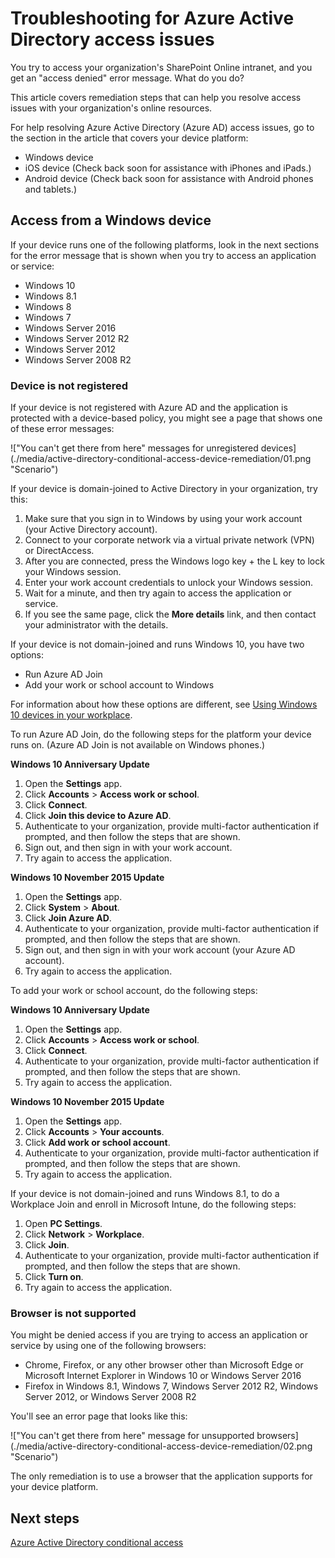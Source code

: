 <properties
    pageTitle="Troubleshooting for Azure Active Directory access issues | Microsoft Azure"
    description="Learn steps that you can take to resolve access issues with your organization's online resources."
    services="active-directory"
    keywords="device-based conditional access, device registration, enable device registration, device registration and MDM"
    documentationCenter=""
    authors="markusvi"
    manager="femila"
    editor=""/>

<tags
    ms.service="active-directory"
    ms.workload="identity"
    ms.tgt_pltfrm="na"
    ms.devlang="na"
    ms.topic="get-started-article"
    ms.date="08/23/2016"
    ms.author="markvi"/>


# <a name="troubleshooting-for-azure-active-directory-access-issues"></a>Troubleshooting for Azure Active Directory access issues

You try to access your organization's SharePoint Online intranet, and you get an "access denied" error message. What do you do?

This article covers remediation steps that can help you resolve access issues with your organization's online resources.

For help resolving Azure Active Directory (Azure AD) access issues, go to the section in the article that covers your device platform:

-   Windows device
-   iOS device (Check back soon for assistance with iPhones and iPads.)
-   Android device (Check back soon for assistance with Android phones and tablets.)

## <a name="access-from-a-windows-device"></a>Access from a Windows device

If your device runs one of the following platforms, look in the next sections for the error message that is shown when you try to access an application or service:

- Windows 10
- Windows 8.1
- Windows 8
- Windows 7
- Windows Server 2016
- Windows Server 2012 R2
- Windows Server 2012
- Windows Server 2008 R2

### <a name="device-is-not-registered"></a>Device is not registered

If your device is not registered with Azure AD and the application is protected with a device-based policy, you might see a page that shows one of these error messages:

!["You can't get there from here" messages for unregistered devices] (./media/active-directory-conditional-access-device-remediation/01.png "Scenario")

If your device is domain-joined to Active Directory in your organization, try this:

1.  Make sure that you sign in to Windows by using your work account (your Active Directory account).
2.  Connect to your corporate network via a virtual private network (VPN) or DirectAccess.
3.  After you are connected, press the Windows logo key + the L key to lock your Windows session.
4.  Enter your work account credentials to unlock your Windows session.
5.  Wait for a minute, and then try again to access the application or service.
6.  If you see the same page, click the **More details** link, and then contact your administrator with the details.

If your device is not domain-joined and runs Windows 10, you have two options:

- Run Azure AD Join
- Add your work or school account to Windows

For information about how these options are different, see [Using Windows 10 devices in your workplace](active-directory-azureadjoin-windows10-devices.md).

To run Azure AD Join, do the following steps for the platform your device runs on. (Azure AD Join is not available on Windows phones.)

**Windows 10 Anniversary Update**

1.  Open the **Settings** app.
2.  Click **Accounts** > **Access work or school**.
3.  Click **Connect**.
4.  Click **Join this device to Azure AD**.
5.  Authenticate to your organization, provide multi-factor authentication if prompted, and then follow the steps that are shown.
6.  Sign out, and then sign in with your work account.
7.  Try again to access the application.


**Windows 10 November 2015 Update**

1.  Open the **Settings** app.
2.  Click **System** > **About**.
3.  Click **Join Azure AD**.
4.  Authenticate to your organization, provide multi-factor authentication if prompted, and then follow the steps that are shown.
5.  Sign out, and then sign in with your work account (your Azure AD account).
6.  Try again to access the application.

To add your work or school account, do the following steps:

**Windows 10 Anniversary Update**

1.  Open the **Settings** app.
2.  Click **Accounts** > **Access work or school**.
3.  Click **Connect**.
4.  Authenticate to your organization, provide multi-factor authentication if prompted, and then follow the steps that are shown.
5.  Try again to access the application.


**Windows 10 November 2015 Update**

1.  Open the **Settings** app.
2.  Click **Accounts** > **Your accounts**.
3.  Click **Add work or school account**.
4.  Authenticate to your organization, provide multi-factor authentication if prompted, and then follow the steps that are shown.
5.  Try again to access the application.

If your device is not domain-joined and runs Windows 8.1, to do a Workplace Join and enroll in Microsoft Intune, do the following steps:

1.  Open **PC Settings**.
2.  Click **Network** > **Workplace**.
3.  Click **Join**.
4.  Authenticate to your organization, provide multi-factor authentication if prompted, and then follow the steps that are shown.
5.  Click **Turn on**.
6.  Try again to access the application.


### <a name="browser-is-not-supported"></a>Browser is not supported

You might be denied access if you are trying to access an application or service by using one of the following browsers:

- Chrome, Firefox, or any other browser other than Microsoft Edge or Microsoft Internet Explorer in Windows 10 or Windows Server 2016
- Firefox in Windows 8.1, Windows 7, Windows Server 2012 R2, Windows Server 2012, or Windows Server 2008 R2

You'll see an error page that looks like this:

!["You can't get there from here" message for unsupported browsers] (./media/active-directory-conditional-access-device-remediation/02.png "Scenario")

The only remediation is to use a browser that the application supports for your device platform.

## <a name="next-steps"></a>Next steps

[Azure Active Directory conditional access](active-directory-conditional-access.md)
